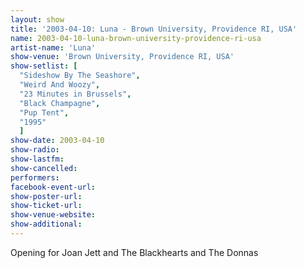 ```yaml
---
layout: show
title: '2003-04-10: Luna - Brown University, Providence RI, USA'
name: 2003-04-10-luna-brown-university-providence-ri-usa
artist-name: 'Luna'
show-venue: 'Brown University, Providence RI, USA'
show-setlist: [
  "Sideshow By The Seashore",
  "Weird And Woozy",
  "23 Minutes in Brussels",
  "Black Champagne",
  "Pup Tent",
  "1995"
  ]
show-date: 2003-04-10
show-radio: 
show-lastfm: 
show-cancelled: 
performers: 
facebook-event-url: 
show-poster-url: 
show-ticket-url: 
show-venue-website: 
show-additional: 
---
```


Opening for Joan Jett and The Blackhearts and The Donnas